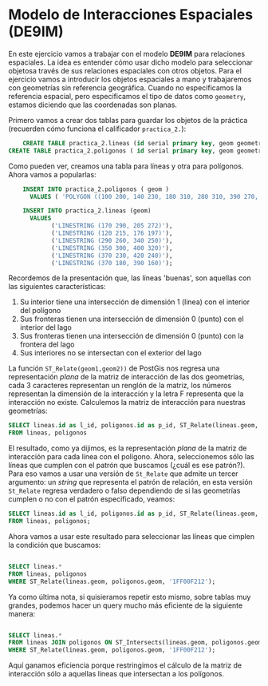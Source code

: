 Modelo de Interacciones Espaciales (DE9IM)
================

En este ejercicio vamos a trabajar con el modelo __DE9IM__ para relaciones espaciales. La idea es entender cómo usar dicho modelo para seleccionar objetosa través de sus relaciones espaciales con otros objetos. Para el ejercicio vamos a introducir los objetos espaciales a mano y trabajaremos con geometrías sin referencia geográfica. Cuando no especificamos la referencia espacial, pero especificamos el tipo de datos como `geometry`, estamos diciendo que las coordenadas son planas.

Primero vamos a crear dos tablas para guardar los objetos de la práctica (recuerden cómo funciona el calificador `practica_2.`):

```sql
    CREATE TABLE practica_2.lineas (id serial primary key, geom geometry);
CREATE TABLE practica_2.poligonos ( id serial primary key, geom geometry);
```

Como pueden ver, creamos una tabla para líneas y otra para polígonos. Ahora vamos a popularlas:

```sql
    INSERT INTO practica_2.poligonos ( geom )
      VALUES ( 'POLYGON ((100 200, 140 230, 180 310, 280 310, 390 270, 400 210, 320 140, 215 141, 150 170, 100 200))');

    INSERT INTO practica_2.lineas (geom)
      VALUES
            ('LINESTRING (170 290, 205 272)'),
            ('LINESTRING (120 215, 176 197)'),
            ('LINESTRING (290 260, 340 250)'),
            ('LINESTRING (350 300, 400 320)'),
            ('LINESTRING (370 230, 420 240)'),
            ('LINESTRING (370 180, 390 160)');
```

Recordemos de la presentación que, las líneas 'buenas', son aquellas con las siguientes características:

1. Su interior tiene una intersección de dimensión 1 (linea) con el interior del polígono
2. Sus fronteras tienen una intersección de dimensión 0 (punto) con el interior del lago
3. Sus fronteras tienen una intersección de dimensión 0 (punto) con la frontera del lago
4. Sus interiores no se intersectan con el exterior del lago

La función `ST_Relate(geom1,geom2))` de PostGis nos regresa una representación _plana_ de la matriz de interacción de las dos geometrías, cada 3 caracteres representan un renglón de la matriz, los números representan la dimensión de la interacción y la letra F representa que la interacción no existe. Calculemos la matriz de interacción para nuestras geometrías:

```sql
SELECT lineas.id as l_id, poligonos.id as p_id, ST_Relate(lineas.geom, poligonos.geom)
FROM lineas, poligonos

```

El resultado, como ya dijimos, es la representación _plana_ de la matriz de interacción para cada línea con el polígono. Ahora, seleccionemos sólo las líneas que cumplen con el patrón que buscamos (¿cuál es ese patrón?). Para eso vamos a usar una versión de `St_Relate` que admite un tercer argumento: un _string_ que representa el patrón de relación, en esta versión `St_Relate` regresa verdadero o falso dependiendo de si las geometrías cumplen o no con el patrón especificado, veamos:

```sql
SELECT lineas.id as l_id, poligonos.id as p_id, ST_Relate(lineas.geom, poligonos.geom, '1FF00F212')
FROM lineas, poligonos;
```
Ahora vamos a usar este resultado para seleccionar las líneas que cimplen la condición que buscamos:

```sql

SELECT lineas.*
FROM lineas, poligonos
WHERE ST_Relate(lineas.geom, poligonos.geom, '1FF00F212');

```
Ya como última nota, si quisieramos repetir esto mismo, sobre tablas muy grandes, podemos hacer un query mucho más eficiente de la siguiente manera:

```sql

SELECT lineas.*
FROM lineas JOIN poligonos ON ST_Intersects(lineas.geom, poligonos.geom)
WHERE ST_Relate(lineas.geom, poligonos.geom, '1FF00F212');
```

Aquí ganamos eficiencia porque restringimos el cálculo de la matriz de interacción sólo a aquellas líneas que intersectan a los polígonos.
